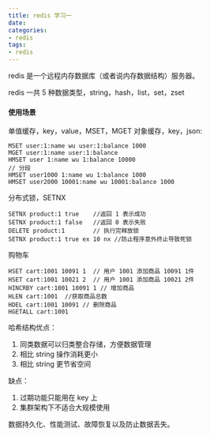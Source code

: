 ```yaml
---
title: redis 学习一
date:
categories:
- redis
tags:
- redis
---
```


redis 是一个远程内存数据库（或者说内存数据结构）服务器。

redis 一共 5 种数据类型，string，hash，list，set，zset

#### 使用场景
单值缓存，key，value，MSET，MGET
对象缓存，key，json:
```shell
MSET user:1:name wu user:1:balance 1000
MGET user:1:name user:1:balance
HMSET user 1:name wu 1:balance 10000
// 分段
HMSET user1000 1:name wu 1:balance 1000
HMSET user2000 10001:name wu 10001:balance 1000
```

分布式锁，SETNX
```shell
SETNX product:1 true    //返回 1 表示成功
SETNX product:1 false   //返回 0 表示失败
DELETE product:1        // 执行完释放锁
SETNX product:1 true ex 10 nx //防止程序意外终止导致死锁
```

购物车
```shell
HSET cart:1001 10091 1  // 用户 1001 添加商品 10091 1件
HSET cart:1001 10021 2  // 用户 1001 添加商品 10021 2件
HINCRBY cart:1001 10091 1 // 增加商品
HLEN cart:1001  //获取商品总数
HDEL cart:1001 10091 // 删除商品
HGETALL cart:1001
```    
哈希结构优点：
1. 同类数据可以归类整合存储，方便数据管理
2. 相比 string 操作消耗更小
3. 相比 string 更节省空间

缺点：
1. 过期功能只能用在 key 上
2. 集群架构下不适合大规模使用


数据持久化、性能测试、故障恢复以及防止数据丢失。
